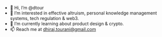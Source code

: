 - 👋 Hi, I’m @dtour
- 👀 I’m interested in effective altruism, personal knowledge management systems, tech regulation & web3.
- 🌱 I’m currently learning about product design & crypto.
- 📫 Reach me at dhiraj.tourani@gmail.com

<!---
dtour/dtour is a ✨ special ✨ repository because its `README.md` (this file) appears on your GitHub profile.
You can click the Preview link to take a look at your changes.
--->

